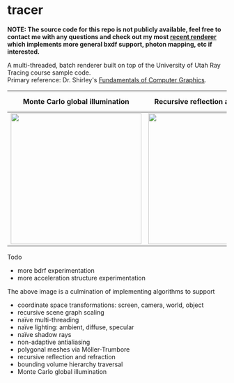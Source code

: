 # tracer

**NOTE: The source code for this repo is not publicly available, feel free to contact me with any questions and check out my most [recent renderer](https://github.com/wilimitis/illumin8r) which implements more general bxdf support, photon mapping, etc if interested.**

A multi-threaded, batch renderer built on top of the University of Utah Ray Tracing course sample code.  
Primary reference: Dr. Shirley's [Fundamentals of Computer Graphics](https://www.cs.cornell.edu/~srm/fcg4/).

| Monte Carlo global illumination | Recursive reflection and refraction | Polygonal meshes via Möller-Trumbore |
| --- | --- | --- |
| <img src="https://wilimitis.github.io/assets/img/2018-12-14-project-1.png" width="300"/> | <img src="https://wilimitis.github.io/assets/img/2018-12-10-project-2.png" width="300"/> | <img src="https://wilimitis.github.io/assets/img/2018-12-10-project-1.png" width="300"/> |

Todo
- more bdrf experimentation
- more acceleration structure experimentation

The above image is a culmination of implementing algorithms to support
- coordinate space transformations: screen, camera, world, object
- recursive scene graph scaling
- naïve multi-threading
- naïve lighting: ambient, diffuse, specular
- naïve shadow rays
- non-adaptive antialiasing
- polygonal meshes via Möller-Trumbore
- recursive reflection and refraction
- bounding volume hierarchy traversal
- Monte Carlo global illumination
